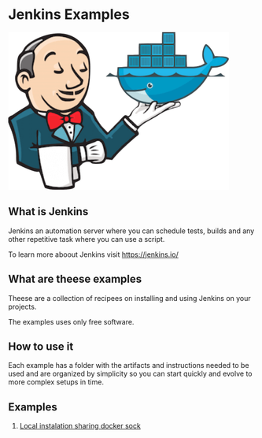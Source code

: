 # Jenkins Examples

![jenkins logo](https://github.com/edumco/jenkins-examples/raw/master/logo.png)

## What is Jenkins

Jenkins an automation server where you can schedule tests, builds and any other repetitive task where you can use a script.

To learn more aboout Jenkins visit <https://jenkins.io/>

## What are theese examples

Theese are a collection of recipees on installing and using Jenkins on your projects.

The examples uses only free software.

## How to use it

Each example has a folder with the artifacts and instructions needed to be used and are organized by simplicity so you can start quickly and evolve to more complex setups in time.

## Examples

1. [Local instalation sharing docker sock](https://github.com/edumco/jenkins-examples/tree/master/local-install)
